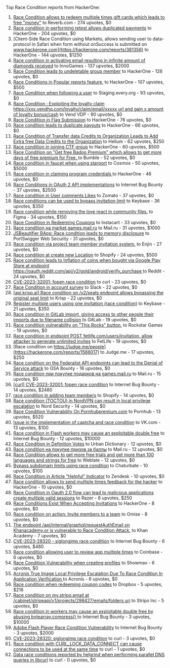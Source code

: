 Top Race Condition reports from HackerOne:

1. [Race Condition allows to redeem multiple times gift cards which leads to free "money"](https://hackerone.com/reports/759247) to Reverb.com - 274 upvotes, $0
2. [Race condition in performing retest allows duplicated payments](https://hackerone.com/reports/429026) to HackerOne - 204 upvotes, $0
3. [Client-Side Race Condition using Marketo, allows sending user to data-protocol in Safari when form without onSuccess is submitted on www.hackerone.com](https://hackerone.com/reports/381356) to HackerOne - 144 upvotes, $1250
4. [Race condition in activating email resulting in infinite amount of diamonds received](https://hackerone.com/reports/509629) to InnoGames - 137 upvotes, $2000
5. [Race Condition leads to undeletable group member](https://hackerone.com/reports/604534) to HackerOne - 126 upvotes, $0
6. [Race Conditions in Popular reports feature.](https://hackerone.com/reports/146845) to HackerOne - 107 upvotes, $500
7. [Race Condition when following a user](https://hackerone.com/reports/927384) to Staging.every.org - 93 upvotes, $0
8. [Race Condition : Exploiting the loyalty claim https://xxx.vendhq.com/loyalty/claim/email/xxxxx url and gain x amount of loyalty bonus/cash](https://hackerone.com/reports/331940) to Vend VDP - 90 upvotes, $0
9. [Race Condition in Flag Submission](https://hackerone.com/reports/454949) to HackerOne - 76 upvotes, $0
10. [Race condition leads to duplicate payouts](https://hackerone.com/reports/220445) to HackerOne - 66 upvotes, $0
11. [Race Condition of Transfer data Credits to Organization Leads to Add Extra free Data Credits to the Organization](https://hackerone.com/reports/974892) to Helium - 62 upvotes, $250
12. [Race condition in joining CTF group](https://hackerone.com/reports/1540969) to HackerOne - 60 upvotes, $500
13. [Race Condition on "Get free Badoo Premium" which allows to get more days of free premium for Free. ](https://hackerone.com/reports/1037430) to Bumble - 52 upvotes, $0
14. [Race condition in faucet when using starport](https://hackerone.com/reports/1438052) to Cosmos - 50 upvotes, $5000
15. [Race condition in claiming program credentials ](https://hackerone.com/reports/488985) to HackerOne - 46 upvotes, $0
16. [Race Conditions in OAuth 2 API implementations](https://hackerone.com/reports/55140) to Internet Bug Bounty - 37 upvotes, $2500
17. [Race condition in User comments  Likes](https://hackerone.com/reports/1409913) to Zomato - 37 upvotes, $0
18. [Race conditions can be used to bypass invitation limit](https://hackerone.com/reports/115007) to Keybase - 36 upvotes, $350
19. [Race condition while removing the love react in community files.](https://hackerone.com/reports/996141) to Figma - 34 upvotes, $150
20. [Race Condition in Redeeming Coupons](https://hackerone.com/reports/157996) to Instacart - 33 upvotes, $0
21. [Race condition на market.games.mail.ru](https://hackerone.com/reports/317557) to Mail.ru - 31 upvotes, $1000
22. [JSBeautifier BApp: Race condition leads to memory disclosure](https://hackerone.com/reports/187134) to PortSwigger Web Security - 31 upvotes, $0
23. [Race condition via project team member invitation system.](https://hackerone.com/reports/1108291) to Enjin - 27 upvotes, $0
24. [Race condition at create new Location](https://hackerone.com/reports/413759) to Shopify - 24 upvotes, $500
25. [Race condition leads to Inflation of coins when bought via Google Play Store at endpoint https://oauth.reddit.com/api/v2/gold/android/verify_purchase ](https://hackerone.com/reports/801743) to Reddit - 24 upvotes, $0
26. [CVE-2023-32001: fopen race condition](https://hackerone.com/reports/2039870) to curl - 23 upvotes, $0
27. [Race Condition in account survey](https://hackerone.com/reports/165570) to Slack - 22 upvotes, $0
28. [[api.krisp.ai] Race condition on /v2/seats endpoint allows bypassing the original seat limit](https://hackerone.com/reports/1418419) to Krisp - 22 upvotes, $0
29. [Register multiple users using one invitation (race condition)](https://hackerone.com/reports/148609) to Keybase - 21 upvotes, $350
30. [Race condition in GitLab import, giving access to other people their imports due to filename collision](https://hackerone.com/reports/214028) to GitLab - 19 upvotes, $0
31. [Race condition vulnerability on "This Rocks" button.](https://hackerone.com/reports/474021) to Rockstar Games - 19 upvotes, $0
32. [Race condition in endpoint POST fetlife.com/users/invitation, allow attacker to generate unlimited invites](https://hackerone.com/reports/1460373) to FetLife - 19 upvotes, $0
33. [Race condition on https://judge.me/people](https://hackerone.com/reports/1566017) to Judge.me  - 17 upvotes, $250
34. [Race condition on the Federalist API endpoints can lead to the Denial of Service attack](https://hackerone.com/reports/249319) to GSA Bounty - 16 upvotes, $0
35. [Race condition при покупке подарков на games.mail.ru](https://hackerone.com/reports/685432) to Mail.ru - 15 upvotes, $0
36. [[curl] CVE-2023-32001: fopen race condition](https://hackerone.com/reports/2078571) to Internet Bug Bounty - 14 upvotes, $2480
37. [race condition in adding team members](https://hackerone.com/reports/176127) to Shopify - 14 upvotes, $0
38. [Race condition (TOCTOU) in NordVPN can result in local privilege escalation](https://hackerone.com/reports/768110) to Nord Security - 14 upvotes, $0
39. [Race Condition Vulnerability On Pornhubpremium.com](https://hackerone.com/reports/183624) to Pornhub - 13 upvotes, $520
40. [Issue in the implementation of captcha and race condition](https://hackerone.com/reports/67562) to VK.com - 13 upvotes, $100
41. [Race condition in Flash workers may cause an exploitabl​e double free](https://hackerone.com/reports/37240) to Internet Bug Bounty - 12 upvotes, $10000
42. [Race Condition in Definition Votes](https://hackerone.com/reports/152717) to Urban Dictionary - 12 upvotes, $0
43. [Race condition на покупке призов за баллы](https://hackerone.com/reports/700833) to Mail.ru - 12 upvotes, $0
44. [Race Condition allows to get more free trials and get more than 100 languages and strings for free](https://hackerone.com/reports/1087188) to Weblate - 12 upvotes, $0
45. [Bypass subdomain limits using race condition](https://hackerone.com/reports/395351) to Chaturbate - 10 upvotes, $100
46. [Race Condition in Article "Helpful" Indicator](https://hackerone.com/reports/109485) to Zendesk - 10 upvotes, $0
47. [Race condition allows to send multiple times feedback for the hacker](https://hackerone.com/reports/1132171) to HackerOne - 10 upvotes, $0
48. [Race Condition in Oauth 2.0 flow can lead to malicious applications create multiple valid sessions](https://hackerone.com/reports/699112) to Razer - 8 upvotes, $250
49. [Race Conditions Exist When Accepting Invitations](https://hackerone.com/reports/119354) to HackerOne - 8 upvotes, $0
50. [Race condition on action: Invite members to a team](https://hackerone.com/reports/1285538) to Omise - 8 upvotes, $0
51. [The endpoint /api/internal/graphql/requestAuthEmail on Khanacademy.or is vulnerable to Race Condition Attack.](https://hackerone.com/reports/1293377) to Khan Academy - 7 upvotes, $0
52. [ CVE-2023-28320 - siglongjmp race condition](https://hackerone.com/reports/1990421) to Internet Bug Bounty - 6 upvotes, $480
53. [Race condition allowing user to review app multiple times](https://hackerone.com/reports/106360) to Coinbase - 6 upvotes, $0
54. [Race Condition Vulnerability when creating profiles](https://hackerone.com/reports/1428690) to Showmax - 6 upvotes, $0
55. [Acronis True Image Local Privilege Escalation Due To Race Condition In Application Verification ](https://hackerone.com/reports/1251464) to Acronis - 6 upvotes, $0
56. [Race condition when redeeming coupon codes](https://hackerone.com/reports/59179) to Dropbox - 5 upvotes, $216
57. [Race condition on my.stripo.email at /cabinet/stripeapi/v1/projects/298427/emails/folders uri](https://hackerone.com/reports/994051) to Stripo Inc - 5 upvotes, $0
58. [Race condition in workers may cause an exploitable double free by abusing bytearray.compress()  ](https://hackerone.com/reports/47227) to Internet Bug Bounty - 3 upvotes, $10000
59. [Adobe Flash Player Race Condition Vulnerability](https://hackerone.com/reports/119657) to Internet Bug Bounty - 3 upvotes, $2000
60. [CVE-2023-28320: siglongjmp race condition](https://hackerone.com/reports/1929597) to curl - 3 upvotes, $0
61. [Race condition with CURL_LOCK_DATA_CONNECT can cause connections to be used at the same time](https://hackerone.com/reports/724134) to curl - 1 upvotes, $0
62. [Data race conditions reported by helgrind when performing parallel DNS queries in libcurl](https://hackerone.com/reports/1019457) to curl - 0 upvotes, $0
